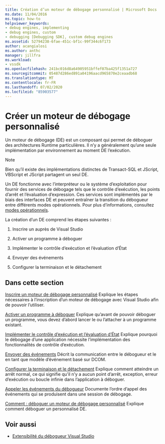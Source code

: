 ```yaml
---
title: Création d’un moteur de débogage personnalisé | Microsoft Docs
ms.date: 11/04/2016
ms.topic: how-to
helpviewer_keywords:
- debug engines, implementing
- debug engines, custom
- debugging [Debugging SDK], custom debug engines
ms.assetid: 52794238-6fae-451c-bf1c-99f344c6f173
author: acangialosi
ms.author: anthc
manager: jillfra
ms.workload:
- vssdk
ms.openlocfilehash: 241bc016d8a64905951bffef07ba425f1351a727
ms.sourcegitcommit: 05487d286ed891a04196aacd965870e2ceaadb68
ms.translationtype: MT
ms.contentlocale: fr-FR
ms.lasthandoff: 07/02/2020
ms.locfileid: "85903577"
---
```

# <a name="create-a-custom-debug-engine"></a>Créer un moteur de débogage personnalisé
Un moteur de débogage (DE) est un composant qui permet de déboguer des architectures Runtime particulières. Il n’y a généralement qu’une seule implémentation par environnement au moment DE l’exécution.

> [!NOTE]
> Bien qu’il existe des implémentations distinctes de Transact-SQL et JScript, VBScript et JScript partagent un seul DE.

 Un DE fonctionne avec l’interpréteur ou le système d’exploitation pour fournir des services de débogage tels que le contrôle d’exécution, les points d’arrêt et l’évaluation d’expression. Ces services sont implémentés par le biais des interfaces DE et peuvent entraîner la transition du débogueur entre différents modes opérationnels. Pour plus d’informations, consultez [modes opérationnels](../../extensibility/debugger/operational-modes.md).

 La création d’un DE comprend les étapes suivantes :

1. Inscrire un auprès de Visual Studio

2. Activer un programme à déboguer

3. Implémenter le contrôle d’exécution et l’évaluation d’État

4. Envoyer des événements

5. Configurer la terminaison et le détachement

## <a name="in-this-section"></a>Dans cette section
 [Inscrire un moteur de débogage personnalisé](../../extensibility/debugger/registering-a-custom-debug-engine.md) Explique les étapes nécessaires à l’inscription d’un moteur de débogage avec Visual Studio afin de pouvoir l’utiliser.

 [Activer un programme à déboguer](../../extensibility/debugger/enabling-a-program-to-be-debugged.md) Explique qu’avant de pouvoir déboguer un programme, vous devez d’abord lancer le ou l’attacher à un programme existant.

 [Implémenter le contrôle d’exécution et l’évaluation d’État](../../extensibility/debugger/execution-control-and-state-evaluation.md) Explique pourquoi le débogage d’une application nécessite l’implémentation des fonctionnalités de contrôle d’exécution.

 [Envoyer des événements](../../extensibility/debugger/sending-events.md) Décrit la communication entre le débogueur et le en tant que modèle d’événement basé sur DCOM.

 [Configurer la terminaison et le détachement](../../extensibility/debugger/termination-and-detaching.md) Explique comment atteindre un arrêt normal, ce qui signifie qu’il n’y a aucun point d’arrêt, exception, erreur d’exécution ou boucle infinie dans l’application à déboguer.

 [Appeler les événements du débogueur](../../extensibility/debugger/calling-debugger-events.md) Documente l’ordre d’appel des événements qui se produisent dans une session de débogage.

 [Comment : déboguer un moteur de débogage personnalisé](../../extensibility/debugger/how-to-debug-a-custom-debug-engine.md) Explique comment déboguer un personnalisé DE.

## <a name="see-also"></a>Voir aussi
- [Extensibilité du débogueur Visual Studio](../../extensibility/debugger/visual-studio-debugger-extensibility.md)

